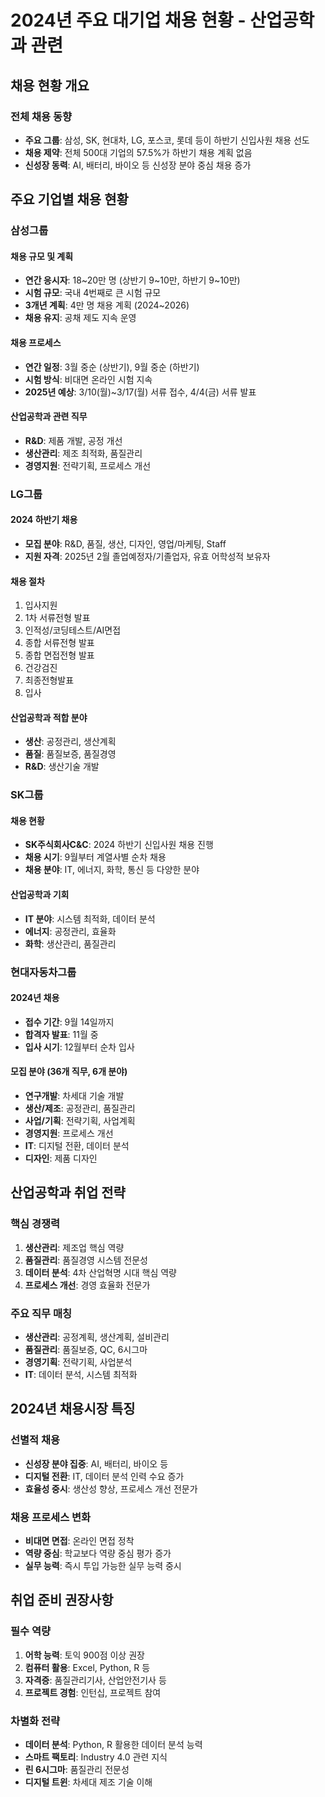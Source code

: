 # 2024년 주요 대기업 채용 현황 - 산업공학과 관련

## 채용 현황 개요

### 전체 채용 동향
- **주요 그룹**: 삼성, SK, 현대차, LG, 포스코, 롯데 등이 하반기 신입사원 채용 선도
- **채용 제약**: 전체 500대 기업의 57.5%가 하반기 채용 계획 없음
- **신성장 동력**: AI, 배터리, 바이오 등 신성장 분야 중심 채용 증가

## 주요 기업별 채용 현황

### 삼성그룹
#### 채용 규모 및 계획
- **연간 응시자**: 18~20만 명 (상반기 9~10만, 하반기 9~10만)
- **시험 규모**: 국내 4번째로 큰 시험 규모
- **3개년 계획**: 4만 명 채용 계획 (2024~2026)
- **채용 유지**: 공채 제도 지속 운영

#### 채용 프로세스
- **연간 일정**: 3월 중순 (상반기), 9월 중순 (하반기)
- **시험 방식**: 비대면 온라인 시험 지속
- **2025년 예상**: 3/10(월)~3/17(월) 서류 접수, 4/4(금) 서류 발표

#### 산업공학과 관련 직무
- **R&D**: 제품 개발, 공정 개선
- **생산관리**: 제조 최적화, 품질관리
- **경영지원**: 전략기획, 프로세스 개선

### LG그룹
#### 2024 하반기 채용
- **모집 분야**: R&D, 품질, 생산, 디자인, 영업/마케팅, Staff
- **지원 자격**: 2025년 2월 졸업예정자/기졸업자, 유효 어학성적 보유자

#### 채용 절차
1. 입사지원
2. 1차 서류전형 발표
3. 인적성/코딩테스트/AI면접
4. 종합 서류전형 발표
5. 종합 면접전형 발표
6. 건강검진
7. 최종전형발표
8. 입사

#### 산업공학과 적합 분야
- **생산**: 공정관리, 생산계획
- **품질**: 품질보증, 품질경영
- **R&D**: 생산기술 개발

### SK그룹
#### 채용 현황
- **SK주식회사C&C**: 2024 하반기 신입사원 채용 진행
- **채용 시기**: 9월부터 계열사별 순차 채용
- **채용 분야**: IT, 에너지, 화학, 통신 등 다양한 분야

#### 산업공학과 기회
- **IT 분야**: 시스템 최적화, 데이터 분석
- **에너지**: 공정관리, 효율화
- **화학**: 생산관리, 품질관리

### 현대자동차그룹
#### 2024년 채용
- **접수 기간**: 9월 14일까지
- **합격자 발표**: 11월 중
- **입사 시기**: 12월부터 순차 입사

#### 모집 분야 (36개 직무, 6개 분야)
- **연구개발**: 차세대 기술 개발
- **생산/제조**: 공정관리, 품질관리
- **사업/기획**: 전략기획, 사업계획
- **경영지원**: 프로세스 개선
- **IT**: 디지털 전환, 데이터 분석
- **디자인**: 제품 디자인

## 산업공학과 취업 전략

### 핵심 경쟁력
1. **생산관리**: 제조업 핵심 역량
2. **품질관리**: 품질경영 시스템 전문성
3. **데이터 분석**: 4차 산업혁명 시대 핵심 역량
4. **프로세스 개선**: 경영 효율화 전문가

### 주요 직무 매칭
- **생산관리**: 공정계획, 생산계획, 설비관리
- **품질관리**: 품질보증, QC, 6시그마
- **경영기획**: 전략기획, 사업분석
- **IT**: 데이터 분석, 시스템 최적화

## 2024년 채용시장 특징

### 선별적 채용
- **신성장 분야 집중**: AI, 배터리, 바이오 등
- **디지털 전환**: IT, 데이터 분석 인력 수요 증가
- **효율성 중시**: 생산성 향상, 프로세스 개선 전문가

### 채용 프로세스 변화
- **비대면 면접**: 온라인 면접 정착
- **역량 중심**: 학교보다 역량 중심 평가 증가
- **실무 능력**: 즉시 투입 가능한 실무 능력 중시

## 취업 준비 권장사항

### 필수 역량
1. **어학 능력**: 토익 900점 이상 권장
2. **컴퓨터 활용**: Excel, Python, R 등
3. **자격증**: 품질관리기사, 산업안전기사 등
4. **프로젝트 경험**: 인턴십, 프로젝트 참여

### 차별화 전략
- **데이터 분석**: Python, R 활용한 데이터 분석 능력
- **스마트 팩토리**: Industry 4.0 관련 지식
- **린 6시그마**: 품질관리 전문성
- **디지털 트윈**: 차세대 제조 기술 이해